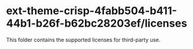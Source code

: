 # ext-theme-crisp-4fabb504-b411-44b1-b26f-b62bc28203ef/licenses

This folder contains the supported licenses for third-party use.
